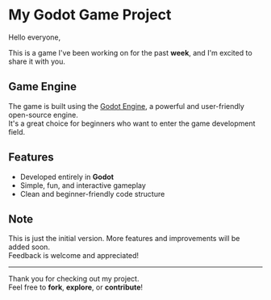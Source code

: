 # My Godot Game Project

Hello everyone,

This is a game I've been working on for the past **week**, and I'm excited to share it with you.

## Game Engine

The game is built using the [Godot Engine](https://godotengine.org/), a powerful and user-friendly open-source engine.  
It's a great choice for beginners who want to enter the game development field.

## Features

- Developed entirely in **Godot**
- Simple, fun, and interactive gameplay
- Clean and beginner-friendly code structure

## Note

This is just the initial version. More features and improvements will be added soon.  
Feedback is welcome and appreciated!

---

Thank you for checking out my project.  
Feel free to **fork**, **explore**, or **contribute**!
